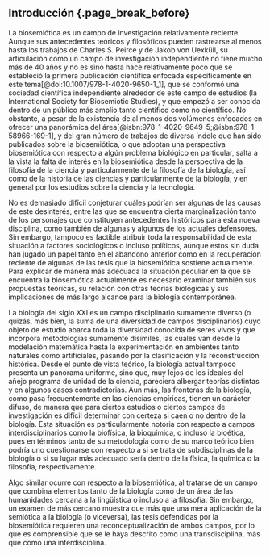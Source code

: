 ## Introducción {.page_break_before}

La biosemiótica es un campo de investigación relativamente reciente.
Aunque sus antecedentes teóricos y filosóficos pueden rastrearse al menos hasta los trabajos de Charles S. Peirce y de Jakob von Uexküll, su articulación como un campo de investigación independiente no tiene mucho más de 40 años y no es sino hasta hace relativamente poco que se estableció la primera publicación científica enfocada específicamente en este tema[@doi:10.1007/978-1-4020-9650-1_1], que se conformó una sociedad científica independiente alrededor de este campo de estudios (la International Society for Biosemiotic Studies), y que empezó a ser conocida dentro de un público más amplio tanto científico como no científico.
No obstante, a pesar de la existencia de al menos dos volúmenes enfocados en ofrecer una panorámica del área[@isbn:978-1-4020-9649-5;@isbn:978-1-58966-169-1], y del gran número de trabajos de diversa índole que han sido publicados sobre la biosemiótica, o que adoptan una perspectiva biosemiótica con respecto a algún problema biológico en particular, salta a la vista la falta de interés en la biosemiótica desde la perspectiva de la filosofía de la ciencia y particularmente de la filosofía de la biología, así como de la historia de las ciencias y particularmente de la biología, y en general por los estudios sobre la ciencia y la tecnología.

No es demasiado difícil conjeturar cuáles podrían ser algunas de las causas de este desinterés, entre las que se encuentra cierta marginalización tanto de los personajes que constituyen antecedentes históricos para esta nueva disciplina, como también de algunas y algunos de los actuales defensores.
Sin embargo, tampoco es factible atribuir toda la responsabilidad de esta situación a factores sociológicos o incluso políticos, aunque estos sin duda han jugado un papel tanto en el abandono anterior como en la recuperación reciente de algunas de las tesis que la biosemiótica sostiene actualmente.
Para explicar de manera más adecuada la situación peculiar en la que se encuentra la biosemiótica actualmente es necesario examinar también sus propuestas teóricas, su relación con otras teorías biológicas y sus implicaciones de más largo alcance para la biología contemporánea.

La biología del siglo XXI es un campo disciplinario sumamente diverso (o quizás, más bien, la suma de una diversidad de campos disciplinarios) cuyo objeto de estudio abarca toda la diversidad conocida de seres vivos y que incorpora metodologías sumamente disímiles, las cuales van desde la modelación matemática hasta la experimentación en ambientes tanto naturales como artificiales, pasando por la clasificación y la reconstrucción histórica.
Desde el punto de vista teórico, la biología actual tampoco presenta un panorama uniforme, sino que, muy lejos de los ideales del añejo programa de unidad de la ciencia, pareciera albergar teorías distintas y en algunos casos contradictorias.
Aun más, las fronteras de la biología, como pasa frecuentemente en las ciencias empíricas, tienen un carácter difuso, de manera que para ciertos estudios o ciertos campos de investigación es difícil determinar con certeza si caen o no dentro de la biología.
Esta situación es particularmente notoria con respecto a campos interdisciplinarios como la biofísica, la bioquímica, o incluso la bioética, pues en términos tanto de su metodología como de su marco teórico bien podría uno cuestionarse con respecto a si se trata de subdisciplinas de la biología o si su lugar más adecuado sería dentro de la física, la química o la filosofía, respectivamente.

Algo similar ocurre con respecto a la biosemiótica, al tratarse de un campo que combina elementos tanto de la biología como de un área de las humanidades cercana a la lingüística o incluso a la filosofía. Sin embargo, un examen de más cercano muestra que más que una mera aplicación de la semiótica a la biología (o viceversa), las tesis defendidas por la biosemiótica requieren una reconceptualización de ambos campos, por lo que es comprensible que se le haya descrito como una transdisciplina, más que como una interdisciplina.
